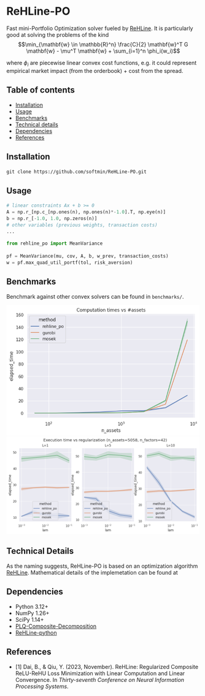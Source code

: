 # ReHLine-PO

Fast mini-Portfolio Optimization solver fueled by [ReHLine](https://rehline.github.io/).
It is particularly good at solving the problems of the kind
$$\min_{\mathbf{w} \in \mathbb{R}^n} \frac{C}{2} \mathbf{w}^T G \mathbf{w} - \mu^T \mathbf{w} + \sum_{i=1}^n \phi_i(w_i)$$

where $\phi_i$ are piecewise linear convex cost functions, e.g. it could represent empirical market impact (from the orderbook) + cost from the spread.

## Table of contents
- [Installation](#installation)
- [Usage](#usage)
- [Benchmarks](#benchmarks)
- [Technical details](#technical-details)
- [Dependencies](#dependencies)
- [References](#references)

## Installation

```git clone https://github.com/softmin/ReHLine-PO.git```

## Usage


```python
# linear constraints Ax + b >= 0
A = np.r_[np.c_[np.ones(n), np.ones(n)*-1.0].T, np.eye(n)]
b = np.r_[-1.0, 1.0, np.zeros(n)]
# other variables (previous weights, transaction costs)
...
```

```python
from rehline_po import MeanVariance

pf = MeanVariance(mu, cov, A, b, w_prev, transaction_costs)
w = pf.max_quad_util_portf(tol, risk_aversion)
```

## Benchmarks

Benchmark against other convex solvers can be found in `benchmarks/`.

![Experiment 1](benchmarks/images/simulated.png)
![Experiment 2](benchmarks/images/real.png)

## Technical Details

As the naming suggests, ReHLine-PO is based on an optimization algorithm [ReHLine](https://rehline.github.io/).
Mathematical details of the implemetation can be found at 
[](https://github.com/keepwith/PLQComposite/blob/main/technical_details/)

## Dependencies

* Python 3.12+
* NumPy 1.26+
* SciPy 1.14+
* [PLQ-Composite-Decomposition](https://github.com/keepwith/PLQComposite)
* [ReHLine-python](https://github.com/softmin/ReHLine-python)

## References

- [1]  Dai, B., & Qiu, Y. (2023, November). ReHLine: Regularized Composite ReLU-ReHU Loss Minimization  with Linear Computation and Linear Convergence. In *Thirty-seventh Conference on Neural Information Processing Systems*.
